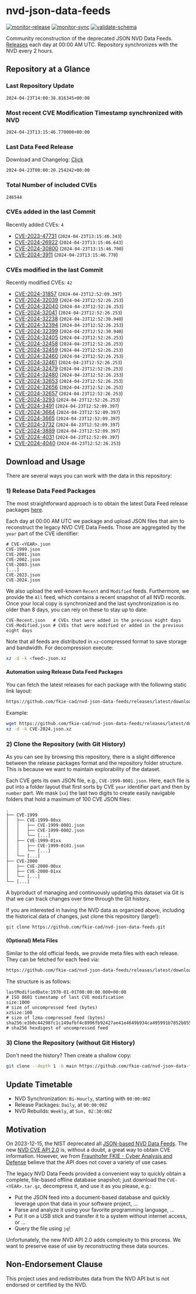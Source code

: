 # nvd-json-data-feeds

[![monitor-release](https://github.com/fkie-cad/nvd-json-data-feeds/actions/workflows/monitor_release.yml/badge.svg)](https://github.com/fkie-cad/nvd-json-data-feeds/actions/workflows/monitor_release.yml)
[![monitor-sync](https://github.com/fkie-cad/nvd-json-data-feeds/actions/workflows/monitor_sync.yml/badge.svg)](https://github.com/fkie-cad/nvd-json-data-feeds/actions/workflows/monitor_sync.yml)
[![validate-schema](https://github.com/fkie-cad/nvd-json-data-feeds/actions/workflows/validate_schema.yml/badge.svg)](https://github.com/fkie-cad/nvd-json-data-feeds/actions/workflows/validate_schema.yml)

Community reconstruction of the deprecated JSON NVD Data Feeds.
[Releases](https://github.com/fkie-cad/nvd-json-data-feeds/releases/latest) each day at 00:00 AM UTC.
Repository synchronizes with the NVD every 2 hours.

## Repository at a Glance

### Last Repository Update

```plain
2024-04-23T14:00:38.816345+00:00
```

### Most recent CVE Modification Timestamp synchronized with NVD

```plain
2024-04-23T13:15:46.770000+00:00
```

### Last Data Feed Release

Download and Changelog: [Click](https://github.com/fkie-cad/nvd-json-data-feeds/releases/latest)

```plain
2024-04-23T00:00:20.254242+00:00
```

### Total Number of included CVEs

```plain
246544
```

### CVEs added in the last Commit

Recently added CVEs: `4`

- [CVE-2023-47731](CVE-2023/CVE-2023-477xx/CVE-2023-47731.json) (`2024-04-23T13:15:46.343`)
- [CVE-2024-26922](CVE-2024/CVE-2024-269xx/CVE-2024-26922.json) (`2024-04-23T13:15:46.643`)
- [CVE-2024-30800](CVE-2024/CVE-2024-308xx/CVE-2024-30800.json) (`2024-04-23T13:15:46.700`)
- [CVE-2024-3911](CVE-2024/CVE-2024-39xx/CVE-2024-3911.json) (`2024-04-23T13:15:46.770`)


### CVEs modified in the last Commit

Recently modified CVEs: `42`

- [CVE-2024-31857](CVE-2024/CVE-2024-318xx/CVE-2024-31857.json) (`2024-04-23T12:52:09.397`)
- [CVE-2024-32039](CVE-2024/CVE-2024-320xx/CVE-2024-32039.json) (`2024-04-23T12:52:26.253`)
- [CVE-2024-32040](CVE-2024/CVE-2024-320xx/CVE-2024-32040.json) (`2024-04-23T12:52:26.253`)
- [CVE-2024-32041](CVE-2024/CVE-2024-320xx/CVE-2024-32041.json) (`2024-04-23T12:52:26.253`)
- [CVE-2024-32238](CVE-2024/CVE-2024-322xx/CVE-2024-32238.json) (`2024-04-23T12:52:30.940`)
- [CVE-2024-32394](CVE-2024/CVE-2024-323xx/CVE-2024-32394.json) (`2024-04-23T12:52:26.253`)
- [CVE-2024-32399](CVE-2024/CVE-2024-323xx/CVE-2024-32399.json) (`2024-04-23T12:52:30.940`)
- [CVE-2024-32405](CVE-2024/CVE-2024-324xx/CVE-2024-32405.json) (`2024-04-23T12:52:26.253`)
- [CVE-2024-32458](CVE-2024/CVE-2024-324xx/CVE-2024-32458.json) (`2024-04-23T12:52:26.253`)
- [CVE-2024-32459](CVE-2024/CVE-2024-324xx/CVE-2024-32459.json) (`2024-04-23T12:52:26.253`)
- [CVE-2024-32460](CVE-2024/CVE-2024-324xx/CVE-2024-32460.json) (`2024-04-23T12:52:26.253`)
- [CVE-2024-32461](CVE-2024/CVE-2024-324xx/CVE-2024-32461.json) (`2024-04-23T12:52:26.253`)
- [CVE-2024-32479](CVE-2024/CVE-2024-324xx/CVE-2024-32479.json) (`2024-04-23T12:52:26.253`)
- [CVE-2024-32480](CVE-2024/CVE-2024-324xx/CVE-2024-32480.json) (`2024-04-23T12:52:26.253`)
- [CVE-2024-32653](CVE-2024/CVE-2024-326xx/CVE-2024-32653.json) (`2024-04-23T12:52:26.253`)
- [CVE-2024-32656](CVE-2024/CVE-2024-326xx/CVE-2024-32656.json) (`2024-04-23T12:52:26.253`)
- [CVE-2024-32657](CVE-2024/CVE-2024-326xx/CVE-2024-32657.json) (`2024-04-23T12:52:26.253`)
- [CVE-2024-3293](CVE-2024/CVE-2024-32xx/CVE-2024-3293.json) (`2024-04-23T12:52:26.253`)
- [CVE-2024-3491](CVE-2024/CVE-2024-34xx/CVE-2024-3491.json) (`2024-04-23T12:52:09.397`)
- [CVE-2024-3664](CVE-2024/CVE-2024-36xx/CVE-2024-3664.json) (`2024-04-23T12:52:09.397`)
- [CVE-2024-3665](CVE-2024/CVE-2024-36xx/CVE-2024-3665.json) (`2024-04-23T12:52:09.397`)
- [CVE-2024-3732](CVE-2024/CVE-2024-37xx/CVE-2024-3732.json) (`2024-04-23T12:52:09.397`)
- [CVE-2024-3889](CVE-2024/CVE-2024-38xx/CVE-2024-3889.json) (`2024-04-23T12:52:09.397`)
- [CVE-2024-4031](CVE-2024/CVE-2024-40xx/CVE-2024-4031.json) (`2024-04-23T12:52:09.397`)
- [CVE-2024-4040](CVE-2024/CVE-2024-40xx/CVE-2024-4040.json) (`2024-04-23T12:52:26.253`)


## Download and Usage

There are several ways you can work with the data in this repository:

### 1) Release Data Feed Packages

The most straightforward approach is to obtain the latest Data Feed release packages [here](https://github.com/fkie-cad/nvd-json-data-feeds/releases/latest).

Each day at 00:00 AM UTC we package and upload JSON files that aim to reconstruct the legacy NVD CVE Data Feeds.
Those are aggregated by the `year` part of the CVE identifier:

```
# CVE-<YEAR>.json
CVE-1999.json
CVE-2001.json
CVE-2002.json
CVE-2003.json
[...]
CVE-2023.json
CVE-2024.json
```

We also upload the well-known `Recent` and `Modified` feeds.
Furthermore, we provide the `All` feed, which contains a recent snapshot of all NVD records.
Once your local copy is synchronized and the last synchronization is no older than 8 days, you can rely on these to stay up to date:

```plain
CVE-Recent.json   # CVEs that were added in the previous eight days
CVE-Modified.json # CVEs that were modified or added in the previous eight days
```

Note that all feeds are distributed in `xz`-compressed format to save storage and bandwidth.
For decompression execute:

```sh
xz -d -k <feed>.json.xz
```

#### Automation using Release Data Feed Packages

You can fetch the latest releases for each package with the following static link layout:

```sh
https://github.com/fkie-cad/nvd-json-data-feeds/releases/latest/download/CVE-<YEAR>.json.xz
```

Example:

```sh
wget https://github.com/fkie-cad/nvd-json-data-feeds/releases/latest/download/CVE-2024.json.xz
xz -d -k CVE-2024.json.xz
```

### 2) Clone the Repository (with Git History)

As you can see by browsing this repository, there is a slight difference between the release packages format and the repository folder structure.
This is because we want to maintain explorability of the dataset.

Each CVE gets its own JSON file, e.g., `CVE-1999-0001.json`.
Here, each file is put into a folder layout that first sorts by CVE `year` identifier part and then by `number` part.
We mask (`xx`) the last two digits to create easily navigable folders that hold a maximum of 100 CVE JSON files:

```plain
.
├── CVE-1999
│   ├── CVE-1999-00xx
│   │   ├── CVE-1999-0001.json
│   │   ├── CVE-1999-0002.json
│   │   └── [...]
│   ├── CVE-1999-01xx
│   │   ├── CVE-1999-0101.json
│   │   └── [...]
│   └── [...]
├── CVE-2000
│   ├── CVE-2000-00xx
│   ├── CVE-2000-01xx
│   └── [...]
└── [...]
```

A byproduct of managing and continuously updating this dataset via Git is that we can track changes over time through the Git history.

If you are interested in having the NVD data as organized above, including the historical data of changes, just clone this repository (large!):

```sh
git clone https://github.com/fkie-cad/nvd-json-data-feeds.git
```

#### (Optional) Meta Files

Similar to the old official feeds, we provide meta files with each release. They can be fetched for each feed via:

```sh
https://github.com/fkie-cad/nvd-json-data-feeds/releases/latest/download/CVE-<YEAR>.meta
```

The structure is as follows:

```plain
lastModifiedDate:1970-01-01T00:00:00.000+00:00                          # ISO 8601 timestamp of last CVE modification
size:1000                                                               # size of uncompressed feed (bytes)
xzSize:100                                                              # size of lzma-compressed feed (bytes)
sha256:e3b0c44298fc1c149afbf4c8996fb92427ae41e4649b934ca495991b7852b855 # sha256 hexdigest of uncompressed feed
```

### 3) Clone the Repository (without Git History)

Don't need the history? Then create a shallow copy:

```sh
git clone --depth 1 -b main https://github.com/fkie-cad/nvd-json-data-feeds.git
```


## Update Timetable

* NVD Synchronization: `Bi-Hourly`, starting with `00:00:00Z`
* Release Packages: `Daily`, at `00:00:00Z`
* NVD Rebuilds: `Weekly`, at `Sun, 02:30:00Z`


## Motivation

On 2023-12-15, the NIST deprecated all [JSON-based NVD Data Feeds](https://nvd.nist.gov/vuln/data-feeds#divRetirementBanner-1).
The new [NVD CVE API 2.0](https://nvd.nist.gov/developers/vulnerabilities) is, without a doubt, a great way to obtain CVE information.
However, we from [Fraunhofer FKIE - Cyber Analysis and Defense](https://www.fkie.fraunhofer.de/en/departments/cad.html) believe that the API does not cover a variety of use cases.

The legacy NVD Data Feeds provided a convenient way to quickly obtain a complete, file-based offline database snapshot; just download the `CVE-<YEAR>.tar.gz`, decompress it, and use it as you please, e.g.:

- Put the JSON feed into a document-based database and quickly leverage upon that data in your software project, ...
- Parse and analyze it using your favorite programming language, ...
- Put it on a USB stick and transfer it to a system without internet access, or ...
- Query the file using `jq`!

Unfortunately, the new NVD API 2.0 adds complexity to this process.
We want to preserve ease of use by reconstructing these data sources.

## Non-Endorsement Clause

This project uses and redistributes data from the NVD API but is not endorsed or certified by the NVD.